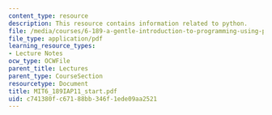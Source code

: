 ```yaml
---
content_type: resource
description: This resource contains information related to python.
file: /media/courses/6-189-a-gentle-introduction-to-programming-using-python-january-iap-2011/c741380fc67188bb346f1ede09aa2521_MIT6_189IAP11_start.pdf
file_type: application/pdf
learning_resource_types:
- Lecture Notes
ocw_type: OCWFile
parent_title: Lectures
parent_type: CourseSection
resourcetype: Document
title: MIT6_189IAP11_start.pdf
uid: c741380f-c671-88bb-346f-1ede09aa2521
---
```

